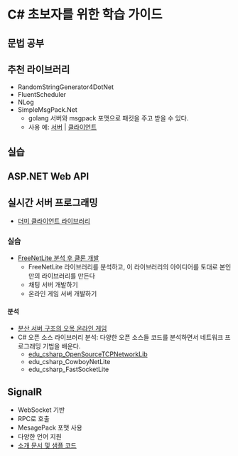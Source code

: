 # C# 초보자를 위한 학습 가이드
  
## 문법 공부

## 추천 라이브러리
- RandomStringGenerator4DotNet
- FluentScheduler
- NLog
- SimpleMsgPack.Net
    - golang 서버와 msgpack 포맷으로 패킷을 주고 받을 수 있다.
    - 사용 예: [서버](https://github.com/jacking75/golang_socketGameServer_codelab/tree/master/chatServer_msgpack) | [클라이언트](https://github.com/jacking75/golang_socketGameServer_codelab/tree/master/csharp_test_client_msgpack)

## 실습
  

## ASP.NET Web API
  

  
## 실시간 서버 프로그래밍
- [더미 클라이언트 라이브러리](https://github.com/jacking75/CSharpTcpNetworkDummy )    

### 실습

- [FreeNetLite 분석 후 클론 개발](https://github.com/jacking75/edu_csharp_FreeNetLite )
    - FreeNetLite 라이브러리를 분석하고, 이 라이브러리의 아이디어를 토대로 본인만의 라이브러리를 만든다
    - 채팅 서버 개발하기
    - 온라인 게임 서버 개발하기
#### 분석
- [분산 서버 구조의 오목 온라인 게임]()
- C# 오픈 소스 라이브러리 분석: 다양한 오픈 소스들 코드를 분석하면서 네트워크 프로그래밍 기법을 배운다.
    - [edu_csharp_OpenSourceTCPNetworkLib](https://github.com/jacking75/edu_csharp_OpenSourceTCPNetworkLib )
    - edu_csharp_CowboyNetLite
    - edu_csharp_FastSocketLite
       
  
  
## SignalR
- WebSocket 기반
- RPC로 호출
- MesagePack 포맷 사용
- 다양한 언어 지원
- [소개 문서 및 샘플 코드](https://github.com/jacking75/study_signalR )